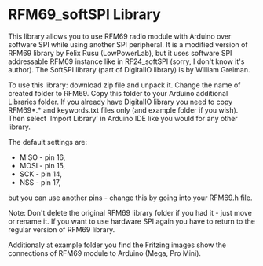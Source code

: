 RFM69_softSPI Library
=====================

This library allows you to use RFM69 radio module with Arduino over software SPI while using another SPI peripheral.
It is a modified version of RFM69 library by Felix Rusu (LowPowerLab), but it uses software SPI addressable RFM69 instance like in RF24_softSPI (sorry, I don't know it's author).
The SoftSPI library (part of DigitalIO library) is by William Greiman.

To use this library: download zip file and unpack it. Change the name of created folder to RFM69. Copy this folder to your Arduino additional Libraries folder. If you already have DigitalIO library you need to copy RFM69*.* and keywords.txt files only (and example folder if you wish). Then select 'Import Library' in Arduino IDE like you would for any other library.

The default settings are:
- MISO	- pin 16,
- MOSI	- pin 15,
- SCK		- pin 14,
- NSS		- pin 17,

but you can use another pins - change this by going into your RFM69.h file.

Note: Don't delete the original RFM69 library folder if you had it - just move or rename it. If you want to use hardware SPI again you have to return to the regular version of RFM69 library.

Additionaly at example folder you find the Fritzing images show the connections of RFM69 module to Arduino (Mega, Pro Mini).

